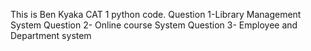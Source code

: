 This is Ben Kyaka CAT 1 python code. 
Question 1-Library Management System
Question 2- Online course System
Question 3- Employee and Department system
